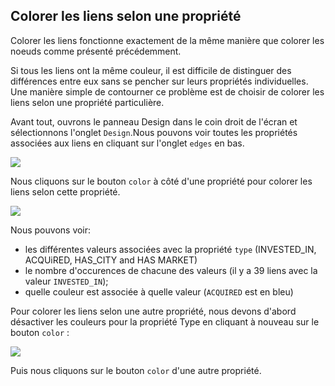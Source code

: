 ## Colorer les liens selon une propriété

Colorer les liens fonctionne exactement de la même manière que colorer les noeuds comme présenté précédemment.

Si tous les liens ont la même couleur, il est difficile de distinguer des différences entre eux sans se pencher sur leurs propriétés individuelles. Une manière simple de contourner ce problème est de choisir de colorer les liens selon une propriété particulière.

Avant tout, ouvrons le panneau Design dans le coin droit de l'écran et sélectionnons l'onglet ```Design```.Nous pouvons voir toutes les propriétés associées aux liens en cliquant sur l'onglet ```edges``` en bas.

![](https://github.com/Linkurious/linkurious-enterprise-manual/raw/master/en/style/NoColors.png)

Nous cliquons sur le bouton ```color``` à côté d'une propriété pour colorer les liens selon cette propriété. 

![](https://github.com/Linkurious/linkurious-enterprise-manual/raw/master/en/style/Coloré.png)

Nous pouvons voir:
* les différentes valeurs associées avec la propriété ```type``` (INVESTED_IN, ACQUiRED, HAS_CITY and HAS MARKET)
* le nombre d'occurences de chacune des valeurs (il y a 39 liens avec la valeur ```INVESTED_IN```);
* quelle couleur est associée à quelle valeur (```ACQUIRED``` est en bleu)

Pour colorer les liens selon une autre propriété, nous devons d'abord désactiver les couleurs pour la propriété Type en cliquant à nouveau sur le bouton ```color``` :

![](https://github.com/Linkurious/linkurious-enterprise-manual/raw/master/en/style/Change.png)

Puis nous cliquons sur le bouton ```color``` d'une autre propriété.


